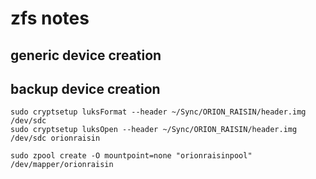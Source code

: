# zfs notes

## generic device creation


## backup device creation

```shell
sudo cryptsetup luksFormat --header ~/Sync/ORION_RAISIN/header.img /dev/sdc
sudo cryptsetup luksOpen --header ~/Sync/ORION_RAISIN/header.img /dev/sdc orionraisin

sudo zpool create -O mountpoint=none "orionraisinpool" /dev/mapper/orionraisin
```
